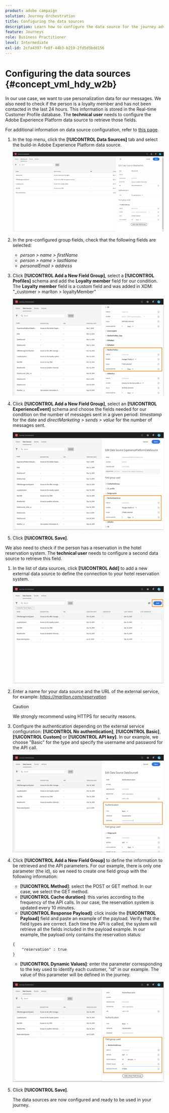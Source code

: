 ```yaml
---
product: adobe campaign
solution: Journey Orchestration
title: Configuring the data sources
description: Learn how to configure the data source for the journey advanced use case
feature: Journeys
role: Business Practitioner
level: Intermediate
exl-id: 2cfa4397-fe8f-44b3-b219-2fd5d3bdd156
---
```

# Configuring the data sources {#concept_vml_hdy_w2b}

In our use case, we want to use personalization data for our messages. We also need to check if the person is a loyalty member and has not been contacted in the last 24 hours. This information is stored in the Real-time Customer Profile database. The **technical user** needs to configure the Adobe Experience Platform data source to retrieve those fields.

For additional information on data source configuration, refer to [this page](../datasource/about-data-sources.md).

1. In the top menu, click the **[!UICONTROL Data Sources]** tab and select the build-in Adobe Experience Platform data source.

    ![](../assets/journey23.png)

1. In the pre-configured group fields, check that the following fields are selected:

    * _person > name > firstName_
    * _person > name > lastName_
    * _personalEmail > address_

1. Click **[!UICONTROL Add a New Field Group]**, select a **[!UICONTROL Profiles]** schema and add the **Loyalty member** field for our condition. The **Loyalty member** field is a custom field and was added in XDM: "_customer > marlton > loyaltyMember"

    ![](../assets/journeyuc2_6.png)

1. Click **[!UICONTROL Add a New Field Group]**, select an **[!UICONTROL ExperienceEvent]** schema and choose the fields needed for our condition on the number of messages sent in a given period: _timestamp_ for the date and _directMarketing > sends > value_ for the number of messages sent.

    ![](../assets/journeyuc2_7.png)

1. Click **[!UICONTROL Save]**.

We also need to check if the person has a reservation in the hotel reservation system. The **technical user** needs to configure a second data source to retrieve this field.

1. In the list of data sources, click **[!UICONTROL Add]** to add a new external data source to define the connection to your hotel reservation system.

    ![](../assets/journeyuc2_9.png)

1. Enter a name for your data source and the URL of the external service, for example: _https://marlton.com/reservation_

    >[!CAUTION]
    >
    >We strongly recommend using HTTPS for security reasons.

1. Configure the authentication depending on the external service configuration: **[!UICONTROL No authentication]**, **[!UICONTROL Basic]**, **[!UICONTROL Custom]** or **[!UICONTROL API key]**. In our example, we choose "Basic" for the type and specify the username and password for the API call.

    ![](../assets/journeyuc2_10.png)

1. Click **[!UICONTROL Add a New Field Group]** to define the information to be retrieved and the API parameters. For our example, there is only one parameter (the id), so we need to create one field group with the following information:

    * **[!UICONTROL Method]**: select the POST or GET method. In our case, we select the GET method.
    * **[!UICONTROL Cache duration]**: this varies according to the frequency of the API calls. In our case, the reservation system is updated every 10 minutes.
    * **[!UICONTROL Response Payload]**: click inside the **[!UICONTROL Payload]** field and paste an example of the payload. Verify that the field types are correct. Each time the API is called, the system will retrieve all the fields included in the payload example. In our example, the payload only contains the reservation status:

    ```
    {
        "reservation" : true
    }
    ```

    * **[!UICONTROL Dynamic Values]**: enter the parameter corresponding to the key used to identify each customer, "id" in our example. The value of this parameter will be defined in the journey.

    ![](../assets/journeyuc2_11.png)

1. Click **[!UICONTROL Save]**.

    The data sources are now configured and ready to be used in your journey.
